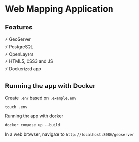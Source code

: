 # Web Mapping Application

## Features

⚡️ GeoServer\
⚡️ PostgreSQL\
⚡️ OpenLayers\
⚡️ HTML5, CSS3 and JS\
⚡️ Dockerized app

## Running the app with Docker

Create `.env` based on `.example.env`

```
touch .env
```

Running the app with docker

```
docker compose up --build
```

In a web browser, navigate to `http://localhost:8080/geoserver`
